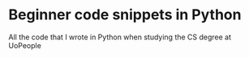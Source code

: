 # Beginner code snippets in Python
All the code that I wrote in Python when studying the CS degree at UoPeople
